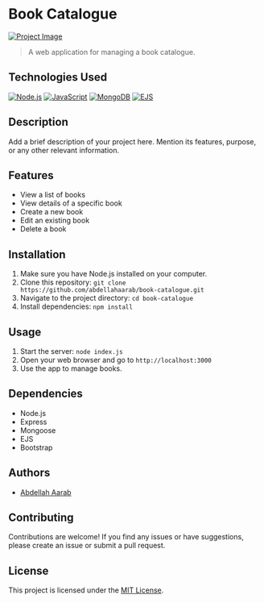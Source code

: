 # Book Catalogue

[![Project Image](https://user-images.githubusercontent.com/33935506/33653545-0f6d5828-da76-11e7-8a3c-a72bc732ad4f.PNG)](https://github.com/abdellahaarab/book-catalogue)


> A web application for managing a book catalogue.

## Technologies Used

<!-- Add technology icons here -->
<!-- Replace the placeholder URLs with the actual icons for the technologies you used -->

[<img src="https://img.icons8.com/color/48/000000/nodejs.png" alt="Node.js">](https://nodejs.org/)
[<img src="https://img.icons8.com/color/48/000000/javascript.png" alt="JavaScript">](https://developer.mozilla.org/en-US/docs/Web/JavaScript)
[<img src="https://img.icons8.com/color/48/000000/mongodb.png" alt="MongoDB">](https://www.mongodb.com/)
[<img src="https://img.icons8.com/color/48/000000/ejs.png" alt="EJS">](https://ejs.co/)

## Description

Add a brief description of your project here. Mention its features, purpose, or any other relevant information.


## Features

- View a list of books
- View details of a specific book
- Create a new book
- Edit an existing book
- Delete a book

## Installation

1. Make sure you have Node.js installed on your computer.
2. Clone this repository: `git clone https://github.com/abdellahaarab/book-catalogue.git`
3. Navigate to the project directory: `cd book-catalogue`
4. Install dependencies: `npm install`

## Usage

1. Start the server: `node index.js`
2. Open your web browser and go to `http://localhost:3000`
3. Use the app to manage books.

## Dependencies

- Node.js
- Express
- Mongoose
- EJS
- Bootstrap

## Authors

- [Abdellah Aarab](https://github.com/abdellahaarab)


## Contributing

Contributions are welcome! If you find any issues or have suggestions, please create an issue or submit a pull request.

## License

This project is licensed under the [MIT License](LICENSE).
